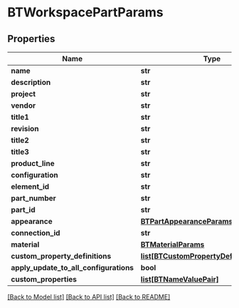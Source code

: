 # BTWorkspacePartParams

## Properties
Name | Type | Description | Notes
------------ | ------------- | ------------- | -------------
**name** | **str** |  | [optional] 
**description** | **str** |  | [optional] 
**project** | **str** |  | [optional] 
**vendor** | **str** |  | [optional] 
**title1** | **str** |  | [optional] 
**revision** | **str** |  | [optional] 
**title2** | **str** |  | [optional] 
**title3** | **str** |  | [optional] 
**product_line** | **str** |  | [optional] 
**configuration** | **str** |  | [optional] 
**element_id** | **str** |  | [optional] 
**part_number** | **str** |  | [optional] 
**part_id** | **str** |  | [optional] 
**appearance** | [**BTPartAppearanceParams**](BTPartAppearanceParams.md) |  | [optional] 
**connection_id** | **str** |  | [optional] 
**material** | [**BTMaterialParams**](BTMaterialParams.md) |  | [optional] 
**custom_property_definitions** | [**list[BTCustomPropertyDefinitionParams]**](BTCustomPropertyDefinitionParams.md) |  | [optional] 
**apply_update_to_all_configurations** | **bool** |  | [optional] 
**custom_properties** | [**list[BTNameValuePair]**](BTNameValuePair.md) |  | [optional] 

[[Back to Model list]](../README.md#documentation-for-models) [[Back to API list]](../README.md#documentation-for-api-endpoints) [[Back to README]](../README.md)


